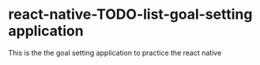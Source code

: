 # react-native-TODO-list-goal-setting application

This is the the  goal setting application to practice the react native 

